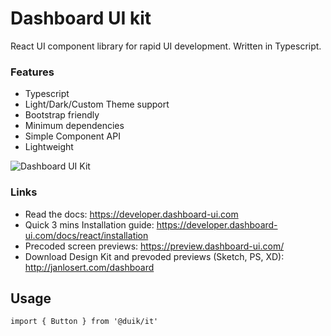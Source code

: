 # Dashboard UI kit

React UI component library for rapid UI development. Written in Typescript.

### Features
- Typescript
- Light/Dark/Custom Theme support
- Bootstrap friendly
- Minimum dependencies
- Simple Component API
- Lightweight

![Dashboard UI Kit](http://preview.janlosert.com/OGDocumentation.jpg)

### Links

- Read the docs: https://developer.dashboard-ui.com
- Quick 3 mins Installation guide: https://developer.dashboard-ui.com/docs/react/installation
- Precoded screen previews: https://preview.dashboard-ui.com/
- Download Design Kit and prevoded previews (Sketch, PS, XD): http://janlosert.com/dashboard

## Usage

`import { Button } from '@duik/it'`
